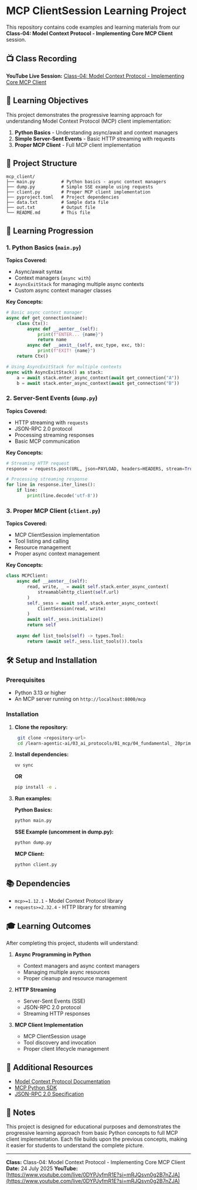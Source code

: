 # MCP ClientSession Learning Project

This repository contains code examples and learning materials from our **Class-04: Model Context Protocol - Implementing Core MCP Client** session.

## 📺 Class Recording

**YouTube Live Session:** [Class-04: Model Context Protocol - Implementing Core MCP Client](https://www.youtube.com/live/0DYPJyfmR1E?si=mRJQsvn0g2B7nZJA)

## 🎯 Learning Objectives

This project demonstrates the progressive learning approach for understanding Model Context Protocol (MCP) client implementation:

1. **Python Basics** - Understanding async/await and context managers
2. **Simple Server-Sent Events** - Basic HTTP streaming with requests
3. **Proper MCP Client** - Full MCP client implementation

## 📁 Project Structure

```
mcp_client/
├── main.py          # Python basics - async context managers
├── dump.py          # Simple SSE example using requests
├── client.py        # Proper MCP client implementation
├── pyproject.toml   # Project dependencies
├── data.txt         # Sample data file
├── out.txt          # Output file
└── README.md        # This file
```

## 🚀 Learning Progression

### 1. Python Basics (`main.py`)

**Topics Covered:**
- Async/await syntax
- Context managers (`async with`)
- `AsyncExitStack` for managing multiple async contexts
- Custom async context manager classes

**Key Concepts:**
```python
# Basic async context manager
async def get_connection(name):
    class Ctx():
        async def __aenter__(self):
            print(f"ENTER... {name}")
            return name
        async def __aexit__(self, exc_type, exc, tb):
            print(f"EXIT! {name}")
    return Ctx()

# Using AsyncExitStack for multiple contexts
async with AsyncExitStack() as stack:
    a = await stack.enter_async_context(await get_connection("A"))
    b = await stack.enter_async_context(await get_connection("B"))
```

### 2. Server-Sent Events (`dump.py`)

**Topics Covered:**
- HTTP streaming with `requests`
- JSON-RPC 2.0 protocol
- Processing streaming responses
- Basic MCP communication

**Key Concepts:**
```python
# Streaming HTTP request
response = requests.post(URL, json=PAYLOAD, headers=HEADERS, stream=True)

# Processing streaming response
for line in response.iter_lines():
    if line:
        print(line.decode('utf-8'))
```

### 3. Proper MCP Client (`client.py`)

**Topics Covered:**
- MCP ClientSession implementation
- Tool listing and calling
- Resource management
- Proper async context management

**Key Concepts:**
```python
class MCPClient:
    async def __aenter__(self):
        read, write, _ = await self.stack.enter_async_context(
            streamablehttp_client(self.url)
        )
        self._sess = await self.stack.enter_async_context(
            ClientSession(read, write)
        )
        await self._sess.initialize()
        return self
    
    async def list_tools(self) -> types.Tool:
        return (await self._sess.list_tools()).tools
```

## 🛠️ Setup and Installation

### Prerequisites
- Python 3.13 or higher
- An MCP server running on `http://localhost:8000/mcp`

### Installation

1. **Clone the repository:**
   ```bash
    git clone <repository-url>
    cd /learn-agentic-ai/03_ai_protocols/01_mcp/04_fundamental_ 20primitives/04_implementing_client/class_code
   ```

2. **Install dependencies:**
   ```bash
   uv sync
   ```

    **OR**

   ```bash
   pip install -e .
   ```

3. **Run examples:**

   **Python Basics:**
   ```bash
   python main.py
   ```

   **SSE Example (uncomment in dump.py):**
   ```bash
   python dump.py
   ```

   **MCP Client:**
   ```bash
   python client.py
   ```

## 📚 Dependencies

- `mcp>=1.12.1` - Model Context Protocol library
- `requests>=2.32.4` - HTTP library for streaming

## 🎓 Learning Outcomes

After completing this project, students will understand:

1. **Async Programming in Python**
   - Context managers and async context managers
   - Managing multiple async resources
   - Proper cleanup and resource management

2. **HTTP Streaming**
   - Server-Sent Events (SSE)
   - JSON-RPC 2.0 protocol
   - Streaming HTTP responses

3. **MCP Client Implementation**
   - MCP ClientSession usage
   - Tool discovery and invocation
   - Proper client lifecycle management

## 🔗 Additional Resources

- [Model Context Protocol Documentation](https://modelcontextprotocol.io/)
- [MCP Python SDK](https://github.com/modelcontextprotocol/python-sdk)
- [JSON-RPC 2.0 Specification](https://www.jsonrpc.org/specification)

## 📝 Notes

This project is designed for educational purposes and demonstrates the progressive learning approach from basic Python concepts to full MCP client implementation. Each file builds upon the previous concepts, making it easier for students to understand the complete picture.

---
  
**Class:** Class-04: Model Context Protocol - Implementing Core MCP Client  
**Date:** 24 July 2025 
**YouTube:** [https://www.youtube.com/live/0DYPJyfmR1E?si=mRJQsvn0g2B7nZJA](https://www.youtube.com/live/0DYPJyfmR1E?si=mRJQsvn0g2B7nZJA)
